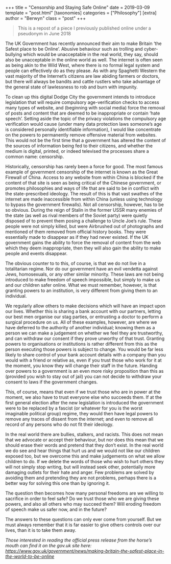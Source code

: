 +++
title = "Censorship and Staying Safe Online"
date = 2019-03-09
template = "post.html"
[taxonomies]
categories = ["Philosophy"]
[extra]
author = "Berwyn"
class = "post"
+++
<blockquote class="wp-block-quote">
  <p>
    This is a repost of a piece I previously published online under a pseudonym in June 2018
  </p>
</blockquote>

<div class="text-block">
  <p>
    The UK Government has recently announced their aim to make Britain ‘the Safest place to be Online’. Abusive behaviour such as trolling and cyber-bullying which would be unacceptable in the real world, they say, should also be unacceptable in the online world as well. The internet is often seen as being akin to the Wild West, where there is no formal legal system and people can effectively do as they please. As with any Spaghetti Western the vast majority of the Internet’s citizens are law abiding farmers or doctors, but there will always be bandits and cattle rustlers who take advantage of the general state of lawlessness to rob and burn with impunity.
  </p>

  <!--more-->

  <p>
    To clean up this digital Dodge City the government intends to introduce legislation that will require compulsory age-verification checks to access many types of website, and (beginning with social media) force the removal of posts and content that are deemed to be inappropriate or contain ‘hate speech’. Setting aside the topic of the privacy violations the compulsory age verification would cause (under many data protection laws someone’s age is considered personally identifiable information), I would like concentrate on the powers to permanently remove offensive material from websites. This would not be the first time that a government has altered the content of the sources of information being fed to their citizens, and whether the medium is digital, printed, or indeed televised the processes share a common name: censorship.
  </p>

  <p>
    Historically, censorship has rarely been a force for good. The most famous example of government censorship of the internet is known as the Great Firewall of China. Access to any website from within China is blocked if the content of that site is seen as being critical of the Chinese government, or promotes philosophies and ways of life that are said to be in conflict with the state-prescribed ideology. The result of this is that vast swathes of the internet are made inaccessible from within China (unless using technology to bypass the government firewalls). Not all censorship, however, has to be so obvious. During the reign of Stalin in the former USSR many enemies of the state (as well as rival members of the Soviet party) were quietly disposed of to prevent them posing a challenge to Uncle Joe’s rule. These people were not simply killed, but were Airbrushed out of photographs and mentioned of them removed from official history books. They were essentially made to disappear as if they had never existed. If the UK government gains the ability to force the removal of content from the web which they deem inappropriate, then they will also gain the ability to make people and events disappear.
  </p>

  <p>
    The obvious counter to to this, of course, is that we do not live in a totalitarian regime. Nor do our government have an evil vendetta against Jews, homosexuals, or any other similar minority. These laws are not being introduced to make freedom of speech impossible, but simply to make us and our children safer online. What we must remember, however, is that granting powers to an institution, is very different from giving them to an individual.
  </p>

  <p>
    We regularly allow others to make decisions which will have an impact upon our lives. Whether this is sharing a bank account with our partners, letting our best men organise our stag parties, or entrusting a doctor to perform a surgical procedure on us. All of these examples, however, are where we have deferred to the authority of another individual; knowing them as a person we can make a judgement on whether we feel they are trustworthy, and can withdraw our consent if they prove unworthy of that trust. Granting powers to organisations or institutions is rather different from this as the person executing those powers is subject to change. You would be far less likely to share control of your bank account details with a company than you would with a friend or relative as, even if you trust those who work for it at the moment, you know they will change their staff in the future. Handing over powers to a government is an even more risky proposition than this as (provided you wish to stay out of jail) you can not decide to withdraw your consent to laws if the government changes.
  </p>

  <p>
    This, of course, means that even if we trust those who are in power at the moment, we also have to trust everyone else who succeeds them. If at the first general election after the new legislation is introduced the government were to be replaced by a fascist (or whatever for you is the worst imaginable political group) regime, they would then have legal powers to remove any traces of dissent from the internet; and even to remove all record of any persons who do not fit their ideology.
  </p>

  <p>
    In the real world there are bullies, stalkers, and racists. This does not mean that we advocate or accept their behaviour, but nor does this mean that we should erase their words and pretend that they don’t exist. In the real world we do see and hear things that hurt us and we would not like our children exposed too, but we overcome this and make judgements on what we allow children to do. If we delete the words of those who wish to hurt others they will not simply stop writing, but will instead seek other, potentially more damaging outlets for their hate and anger. Few problems are solved by avoiding them and pretending they are not problems, perhaps there is a better way for solving this one than by ignoring it.
  </p>

  <p>
    The question then becomes how many personal freedoms are we willing to sacrifice in order to feel safe? Do we trust those who we are giving these powers, and also all others who may succeed them? Will eroding freedom of speech make us safer now, and in the future?
  </p>

  <p>
    The answers to these questions can only ever come from yourself. But we must always remember that it is far easier to give others controls over our lives, than it is to take them away.
  </p>

  <p>
    <em>Those interested in reading the official press release from the horse’s mouth can find it on the gov.uk site here: <a href="https://www.gov.uk/government/news/making-britain-the-safest-place-in-the-world-to-be-online">https://www.gov.uk/government/news/making-britain-the-safest-place-in-the-world-to-be-online</a></em>
  </p>
</div>
